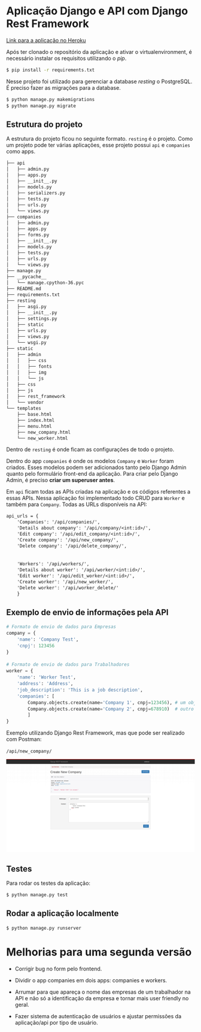 # Aplicação Django e API com Django Rest Framework

[Link para a aplicação no Heroku](https://resting-with-django.herokuapp.com/)



Após ter clonado o repositório da aplicação e ativar o virtualenvironment, é necessário instalar os requisitos utilizando o *pip*.

```bash
$ pip install -r requirements.txt
```

Nesse projeto foi utilizado para gerenciar a database *resting* o PostgreSQL. É preciso fazer as migrações para a database.

```bash
$ python manage.py makemigrations
$ python manage.py migrate
```



## Estrutura do projeto

A estrutura do projeto ficou no seguinte formato. `resting` é o projeto. Como um projeto pode ter várias aplicações, esse projeto possui `api` e `companies` como apps. 

```.
├── api
│   ├── admin.py
│   ├── apps.py
│   ├── __init__.py
│   ├── models.py
│   ├── serializers.py
│   ├── tests.py
│   ├── urls.py
│   └── views.py
├── companies
│   ├── admin.py
│   ├── apps.py
│   ├── forms.py
│   ├── __init__.py
│   ├── models.py
│   ├── tests.py
│   ├── urls.py
│   └── views.py
├── manage.py
├── __pycache__
│   └── manage.cpython-36.pyc
├── README.md
├── requirements.txt
├── resting
│   ├── asgi.py
│   ├── __init__.py
│   ├── settings.py
│   ├── static
│   ├── urls.py
│   ├── views.py
│   └── wsgi.py
├── static
│   ├── admin
│   │   ├── css
│   │   ├── fonts
│   │   ├── img
│   │   └── js
│   ├── css
│   ├── js
│   ├── rest_framework
│   └── vendor
└── templates
    ├── base.html
    ├── index.html
    ├── menu.html
    ├── new_company.html
    └── new_worker.html
```

Dentro de `resting` é onde ficam as configurações de todo o projeto.

Dentro do app `companies` é onde os modelos `Company` e `Worker` foram criados. Esses modelos podem ser adicionados tanto pelo Django Admin quanto pelo formulário front-end da aplicação. Para criar pelo Django Admin, é preciso **criar um superuser antes**.

Em `api` ficam todas as APIs criadas na aplicação e os códigos referentes a essas APIs. Nessa aplicação foi implementado todo CRUD para `Worker` e também para `Company`. Todas as URLs disponíveis na API:

```
api_urls = {
	'Companies': '/api/companies/',
    'Details about company': '/api/company/<int:id>/',
    'Edit company': '/api/edit_company/<int:id>/',
    'Create company': '/api/new_company/',
    'Delete company': '/api/delete_company/',


    'Workers': '/api/workers/',
    'Details about worker': '/api/worker/<int:id>/',
    'Edit worker': '/api/edit_worker/<int:id>/',
    'Create worker': '/api/new_worker/',
    'Delete worker': '/api/worker_delete/'
    }
```



## Exemplo de envio de informações pela API

```python
# Formato de envio de dados para Empresas
company = {
	'name': 'Company Test',
    'cnpj': 123456
}
        
# Formato de envio de dados para Trabalhadores        
worker = {
	'name': 'Worker Test',
	'address': 'Address',
	'job_description': 'This is a job description',
    'companies': [
        Company.objects.create(name='Company 1', cnpj=123456), # um objeto do tipo Company
        Company.objects.create(name='Company 2', cnpj=678910)  # outro objeto to tipo Company
        ]
}
```

Exemplo utilizando Django Rest Framework, mas que pode ser realizado com Postman:

`/api/new_company/`

![Exemplo de requisição POST com Rest Framework](example_create_company.png)





## Testes

Para rodar os testes da aplicação:

```bash
$ python manage.py test
```



## Rodar a aplicação localmente

```bash
$ python manage.py runserver
```



# Melhorias para uma segunda versão

- Corrigir bug no form pelo frontend.
- Dividir o app companies em dois apps: companies e workers.

- Arrumar para que apareça o nome das empresas de um trabalhador na API e não só a identificação da empresa e tornar mais user friendly no geral.
- Fazer sistema de autenticação de usuários e ajustar permissões da aplicação/api por tipo de usuário.
